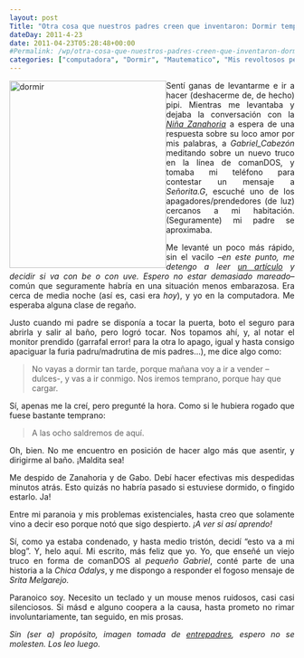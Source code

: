 ```yaml
---
layout: post
Title: "Otra cosa que nuestros padres creen que inventaron: Dormir temprano (porque si no…)"
dateDay: 2011-4-23
date: 2011-04-23T05:28:48+00:00
#Permalink: /wp/otra-cosa-que-nuestros-padres-creen-que-inventaron-dormir-temprano-porque-si-no.html
categories: ["computadora", "Dormir", "Mautematico", "Mis revoltosos pensamientos", "Padres", "personal", "Sueño"]
---
```


<p style="text-align: justify;"><a href="http://blog.mautematico.com/wp-content/uploads/2011/04/dormir.jpg"><img style="display: inline; margin-left: 0px; margin-right: 0px; border-width: 0px;" title="dormir" src="http://blog.mautematico.com/wp-content/uploads/2011/04/dormir_thumb.jpg" border="0" alt="dormir" width="277" height="331" align="left" /></a> Sentí ganas de levantarme e ir a hacer (deshacerme de, de hecho) pipi. Mientras me levantaba y dejaba la conversación con la <em><a href="http://ninazanahoria.blogspot.com/" target="_blank">Niña Zanahoria</a></em> a espera de una respuesta sobre su loco amor por mis palabras, a <em>Gabriel_Cabezón</em> meditando sobre un nuevo truco en la línea de comanDOS, y tomaba mi teléfono para contestar un mensaje a <em>Señorita.G</em>, escuché uno de los apagadores/prendedores (de luz) cercanos a mi habitación. (Seguramente) mi padre se aproximaba.</p>
<p style="text-align: justify;">Me levanté un poco más rápido, sin el vacilo –<em>en este punto, me detengo a leer <a href="http://comosernadie.blogspot.com/2007/09/bacilar-sin-vacilar.html" target="_blank">un artículo</a> y decidir si va con be o con uve. Espero no estar demasiado mareado</em>&#8211; común que seguramente habría en una situación menos embarazosa. Era cerca de media noche (así es, casi era <em>hoy</em>), y yo en la computadora. Me esperaba alguna clase de regaño.</p>
<p style="text-align: justify;">Justo cuando mi padre se disponía a tocar la puerta, boto el seguro para abrirla y salir al baño, pero logró tocar. Nos topamos ahí, y, al notar el monitor prendido (garrafal error! para la otra lo apago, igual y hasta consigo apaciguar la furia padru/madrutina de mis padres…), me dice algo como:</p>
<blockquote><p>No vayas a dormir tan tarde, porque mañana voy a ir a vender –dulces-, y vas a ir conmigo. Nos iremos temprano, porque hay que cargar.</p></blockquote>
<p style="text-align: justify;">Sí, apenas me la creí, pero pregunté la hora. Como si le hubiera rogado que fuese bastante temprano:</p>
<blockquote><p>A las ocho saldremos de aquí.</p></blockquote>
<p style="text-align: justify;">Oh, bien. No me encuentro en posición de hacer algo más que asentir, y dirigirme al baño. ¡Maldita sea!</p>
<p style="text-align: justify;">Me despido de Zanahoria y de Gabo. Debí hacer efectivas mis despedidas minutos atrás. Esto quizás no habría pasado si estuviese dormido, o fingido estarlo. Ja!</p>
<p style="text-align: justify;">Entre mi paranoia y mis problemas existenciales, hasta creo que solamente vino a decir eso porque notó que sigo despierto. <em>¡A ver si así aprendo!</em></p>
<p style="text-align: justify;">Sí, como ya estaba condenado, y hasta medio tristón, decidí “esto va a mi blog”. Y, helo aquí. Mi escrito, más feliz que yo. Yo, que enseñé un viejo truco en forma de comanDOS al <em>pequeño Gabriel</em>, conté parte de una historia a la <em>Chica Odalys</em>, y me dispongo a responder el fogoso mensaje de <em>Srita Melgarejo.</em></p>
<p style="text-align: justify;">Paranoico soy. Necesito un teclado y un mouse menos ruidosos, casi casi silenciosos. Si másd e alguno coopera a la causa, hasta prometo no rimar involuntariamente, tan seguido, en mis prosas.</p>
<p style="text-align: justify;"><em>Sin (ser a) propósito, imagen tomada de <a href="http://www.entrepadres.com/2010-08-23/8190/tips-para-ayudar-a-tus-hijos-a-empezar-bien-el-dia/" target="_blank">entrepadres</a>, espero no se molesten. Los leo luego.</em></p>
